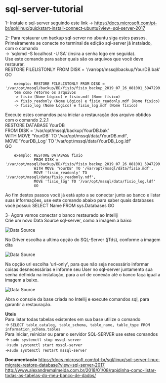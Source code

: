 # sql-server-tutorial


1- Instale o sql-server seguindo este link -> https://docs.microsoft.com/pt-br/sql/linux/quickstart-install-connect-ubuntu?view=sql-server-2017<br>

2- Para restaurar um backup sql-server no ubuntu siga estes passos.<br>
   Primeiramente se conecte no terminal de edição sql-server já instalado, com o comando<br> -> 'sqlcmd -S localhost -U SA' (insira a senha logo em seguida).<br>
   Use este comando para saber quais são os arquivos que você deve restaurar.<br>
      RESTORE FILELISTONLY FROM DISK = '/var/opt/mssql/backup/YourDB.bak'<br>
      GO<br>
        
        exemplo: RESTORE FILELISTONLY FROM DISK = '/var/opt/mssql/backup/BD/fisio/fisio_backup_2019_07_26_081001_3947299.bak
        tem como retorno os arquivos 
        -> fisio (Nome Lógico) e fisio.mdf (Nome físico)
        -> fisio_readonly (Nome Lógico) e fisio_readonly.mdf (Nome físico)
        -> fisio_log (Nome Lógico) e fisio_log.mdf (Nome físico)
        
   Execute estes comandos para iniciar a restauração dos arquivo obtidos com o comando 2.2.1<br>
       RESTORE DATABASE YourDB<br>
       FROM DISK = '/var/opt/mssql/backup/YourDB.bak'<br>
       WITH MOVE 'YourDB' TO '/var/opt/mssql/data/YourDB.mdf',<br>
       MOVE 'YourDB_Log' TO '/var/opt/mssql/data/YourDB_Log.ldf'<br>
       GO<br>
        
        exemplo: RESTORE DATABASE fisio
                 FROM DISK = '/var/opt/mssql/backup/BD/fisio/fisio_backup_2019_07_26_081001_3947299.bak'
                 WITH MOVE 'YourDB' TO '/var/opt/mssql/data/fisio.mdf',
                 MOVE 'fisio_readonly' TO '/var/opt/mssql/data/fisio_readonly.ndf',
                 MOVE 'fisio_log' TO '/var/opt/mssql/data/fisio_log.ldf'
                 GO
        
  
<p>Ao fim destes passos você já está apto a se conectar junto ao banco e listar suas informações,
    use este comando abaixo para saber quais databases você possui:
    SELECT Name FROM sys.Databases
    GO </p>
    
3- Agora vamos conectar o banco restaurado ao Intellij<br>
   Crie um novo Data Source sql-server, como a imagem a baixo<br>

![Data Source](https://i.imgur.com/R7CeVF3g.png)

   No Driver escolha a ultima opção do SQL-Server (jTds), conforme a imagem dita<br> 
   
![Data Source](https://i.imgur.com/bnq1mp9g.png)

   Na opção url escolha 'url-only', para que não seja necessário informar coisas desnecessárias e informe seu User no sql-server juntamento sua senha definida na instalação, para a url de conexão até o banco faça igual a imagem a baixo.
   
![Data Source](https://i.imgur.com/jEdHMgjg.png)

   Abra o console da base criada no Intellij e execute comandos sql, para garantir a restauração.
    


**Uteis**<br>
Para listar todas tabelas existentes em sua base utilize o comando<br> -> ```SELECT table_catalog, table_schema, table_name, table_type FROM information_schema.tables```
<br>Para iniciar, reiniciar ou parar o servidor SQL-SERVER use estes comandos<br> -> ```sudo systemctl stop mssql-server```<br>
 ->```sudo systemctl start mssql-server```<br>
 ->```sudo systemctl restart mssql-server```<br>
 
 
 **Documentação**
https://docs.microsoft.com/pt-br/sql/linux/sql-server-linux-migrate-restore-database?view=sql-server-2017 <br>
http://www.alexandremalmeida.com.br/2018/01/08/rapidinha-como-listar-todas-as-tabelas-do-meu-banco-de-dados/
